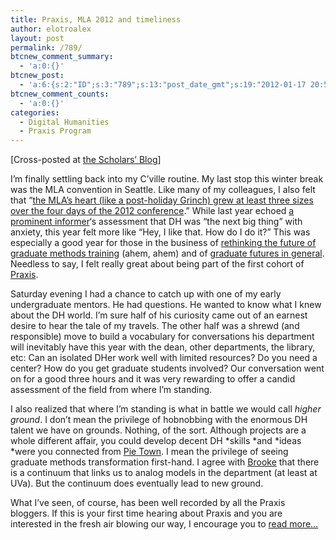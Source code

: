 ```yaml
---
title: Praxis, MLA 2012 and timeliness
author: elotroalex
layout: post
permalink: /789/
btcnew_comment_summary:
  - 'a:0:{}'
btcnew_post:
  - 'a:6:{s:2:"ID";s:3:"789";s:13:"post_date_gmt";s:19:"2012-01-17 20:50:09";s:23:"initial_import_date_gmt";s:19:"2012-01-17 20:52:55";s:20:"last_import_date_gmt";s:19:"0000-00-00 00:00:00";s:4:"hits";s:1:"0";s:6:"misses";s:1:"0";}'
btcnew_comment_counts:
  - 'a:0:{}'
categories:
  - Digital Humanities
  - Praxis Program
---
```

[Cross-posted at [the Scholars&#8217; Blog][1]]

I&#8217;m finally settling back into my C&#8217;ville routine. My last stop this winter break was the MLA convention in Seattle. Like many of my colleagues, I also felt that &#8220;<a href="http://publishing.umich.edu/2012/01/16/mpub-mla/" title="MPub @ MLA" target="_blank">the MLA’s heart (like a post-holiday Grinch) grew at least three sizes over the four days of the 2012 conference</a>.&#8221; While last year echoed [a prominent informer][2]&#8216;s assessment that DH was &#8220;the next big thing&#8221; with anxiety, this year felt more like &#8220;Hey, I like that. How do I do it?&#8221; This was especially a good year for those in the business of <a href="http://www.uvasci.org/current-work/" title="SCI" target="_blank">rethinking the future of graduate methods training</a> (ahem, ahem) and of <a href="http://mediacommons.futureofthebook.org/alt-ac/" title="#Alt-ac" target="_blank">graduate futures in general</a>. Needless to say, I felt really great about being part of the first cohort of [Praxis][3].

Saturday evening I had a chance to catch up with one of my early undergraduate mentors. He had questions. He wanted to know what I knew about the DH world. I&#8217;m sure half of his curiosity came out of an earnest desire to hear the tale of my travels. The other half was a shrewd (and responsible) move to build a vocabulary for conversations his department will inevitably have this year with the dean, other departments, the library, etc: Can an isolated DHer work well with limited resources? Do you need a center? How do you get graduate students involved? Our conversation went on for a good three hours and it was very rewarding to offer a candid assessment of the field from where I&#8217;m standing. 

I also realized that where I&#8217;m standing is what in battle we would call *higher ground*. I don&#8217;t mean the privilege of hobnobbing with the enormous DH talent we have on grounds. Nothing, of the sort. Although projects are a whole different affair, you could develop decent DH *skills *and *ideas *were you connected from <a href="http://freecabinporn.com/" target="_blank">Pie Town</a>. I mean the privilege of seeing graduate methods transformation first-hand. I agree with <a href="http://www.scholarslab.org/digital-humanities/project-management-and-graduate-training/" target="_blank">Brooke</a> that there is a continuum that links us to analog models in the department (at least at UVa). But the continuum does eventually lead to new ground.

What I&#8217;ve seen, of course, has been well recorded by all the Praxis bloggers. If this is your first time hearing about Praxis and you are interested in the fresh air blowing our way, I encourage you to [read more&#8230;][4]

 [1]: http://www.scholarslab.org/praxis-program/praxis-mla-2012-and-timeliness/
 [2]: http://chronicle.com/blogs/brainstorm/pannapacker-at-mla-digital-humanities-triumphant/30915 "DH Triumphant"
 [3]: http://praxis.scholarslab.org
 [4]: http://www.scholarslab.org/blog/archives/